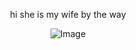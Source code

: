 <div align="center">

hi she is my wife by the way

![Image](https://github.com/user-attachments/assets/0f9d21c7-b83b-4f0f-bc84-a85f91bc93d4)

<!---
dianavenicia/dianavenicia is a ✨ special ✨ repository because its `README.md` (this file) appears on your GitHub profile.
You can click the Preview link to take a look at your changes.
--->
